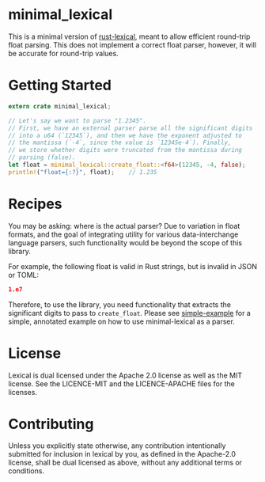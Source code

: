minimal_lexical
===============

This is a minimal version of [rust-lexical](https://github.com/Alexhuszagh/rust-lexical), meant to allow efficient round-trip float parsing. This does not implement a correct float parser, however, it will be accurate for round-trip values.

# Getting Started

```rust
extern crate minimal_lexical;

// Let's say we want to parse "1.2345".
// First, we have an external parser parse all the significant digits
// into a u64 (`12345`), and then we have the exponent adjusted to
// the mantissa (`-4`, since the value is `12345e-4`). Finally,
// we store whether digits were truncated from the mantissa during 
// parsing (false).
let float = minimal_lexical::create_float::<f64>(12345, -4, false);
println!("float={:?}", float);    // 1.235
```

# Recipes

You may be asking: where is the actual parser? Due to variation in float formats, and the goal of integrating utility for various data-interchange language parsers, such functionality would be beyond the scope of this library.

For example, the following float is valid in Rust strings, but is invalid in JSON or TOML:
```json
1.e7
```

Therefore, to use the library, you need functionality that extracts the significant digits to pass to `create_float`. Please see [simple-example](examples/simple.rs) for a simple, annotated example on how to use minimal-lexical as a parser.

# License

Lexical is dual licensed under the Apache 2.0 license as well as the MIT license. See the LICENCE-MIT and the LICENCE-APACHE files for the licenses. 

# Contributing

Unless you explicitly state otherwise, any contribution intentionally submitted for inclusion in lexical by you, as defined in the Apache-2.0 license, shall be dual licensed as above, without any additional terms or conditions.
